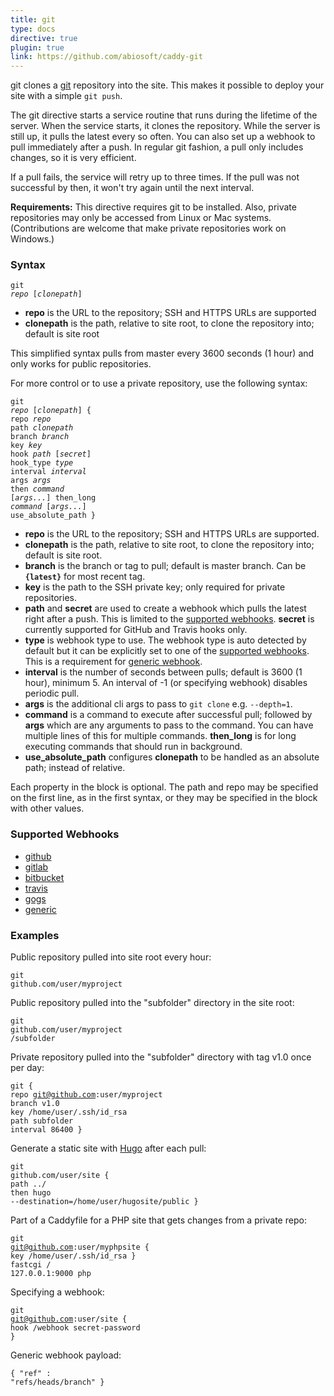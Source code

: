 ```yaml
---
title: git
type: docs
directive: true
plugin: true
link: https://github.com/abiosoft/caddy-git
---
```


git clones a [git](http://git-scm.com/) repository into the site. This makes it possible to deploy your site with a simple `git push`.

The git directive starts a service routine that runs during the lifetime of the server. When the service starts, it clones the repository. While the server is still up, it pulls the latest every so often. You can also set up a webhook to pull immediately after a push. In regular git fashion, a pull only includes changes, so it is very efficient.

If a pull fails, the service will retry up to three times. If the pull was not successful by then, it won't try again until the next interval.

**Requirements:** This directive requires git to be installed. Also, private repositories may only be accessed from Linux or Mac systems. (Contributions are welcome that make private repositories work on Windows.)

### Syntax

<code class="block"><span class="hl-directive">git</span> <span class="hl-arg"><i>repo</i> [<i>clonepath</i>]</span></code>

*   **repo** is the URL to the repository; SSH and HTTPS URLs are supported
*   **clonepath** is the path, relative to site root, to clone the repository into; default is site root

This simplified syntax pulls from master every 3600 seconds (1 hour) and only works for public repositories.

For more control or to use a private repository, use the following syntax:

<code class="block"><span class="hl-directive">git</span> <span class="hl-arg"><i>repo</i> [<i>clonepath</i>]</span> {
	<span class="hl-subdirective">repo</span>     	<i>repo</i>
	<span class="hl-subdirective">path</span>     	<i>clonepath</i>
	<span class="hl-subdirective">branch</span>   	<i>branch</i>
	<span class="hl-subdirective">key</span>      	<i>key</i>
	<span class="hl-subdirective">hook</span>     	<i>path</i> [<i>secret</i>]
	<span class="hl-subdirective">hook_type</span>	<i>type</i>
	<span class="hl-subdirective">interval</span> 	<i>interval</i>
	<span class="hl-subdirective">args</span> 		<i>args</i>
	<span class="hl-subdirective">then</span>     	<i>command</i> [<i>args...</i>]
	<span class="hl-subdirective">then_long</span>	<i>command</i> [<i>args...</i>]
	<span class="hl-subdirective">use_absolute_path</span>
}</code>

*   **repo** is the URL to the repository; SSH and HTTPS URLs are supported.
*   **clonepath** is the path, relative to site root, to clone the repository into; default is site root.
*   **branch** is the branch or tag to pull; default is master branch. Can be **`{latest}`** for most recent tag.
*   **key** is the path to the SSH private key; only required for private repositories.
*   **path** and **secret** are used to create a webhook which pulls the latest right after a push. This is limited to the [supported webhooks](#supported-webhooks). **secret** is currently supported for GitHub and Travis hooks only.
*	**type** is webhook type to use. The webhook type is auto detected by default but it can be explicitly set to one of the [supported webhooks](#supported-webhooks). This is a requirement for [generic webhook](#generic_format).
*   **interval** is the number of seconds between pulls; default is 3600 (1 hour), minimum 5. An interval of -1 (or specifying webhook) disables periodic pull.
*	**args** is the additional cli args to pass to `git clone` e.g. `--depth=1`. 
*   **command** is a command to execute after successful pull; followed by **args** which are any arguments to pass to the command. You can have multiple lines of this for multiple commands. **then_long** is for long executing commands that should run in background.
*	**use\_absolute\_path** configures **clonepath** to be handled as an absolute path; instead of relative.

Each property in the block is optional. The path and repo may be specified on the first line, as in the first syntax, or
they may be specified in the block with other values.

<a name="supported-webhooks"></a>
### Supported Webhooks
* [github](https://github.com)
* [gitlab](https://gitlab.com)
* [bitbucket](https://bitbucket.org)
* [travis](https://travis-ci.org)
* [gogs](https://gogs.io)
* [generic](#generic_format)

### Examples

Public repository pulled into site root every hour:

<code class="block"><span class="hl-directive">git</span> <span class="hl-arg">github.com/user/myproject</span></code>

Public repository pulled into the "subfolder" directory in the site root:

<code class="block"><span class="hl-directive">git</span> <span class="hl-arg">github.com/user/myproject /subfolder</span></code>

Private repository pulled into the "subfolder" directory with tag v1.0 once per day:

<code class="block"><span class="hl-directive">git</span> {
	<span class="hl-subdirective">repo</span>     git@github.com:user/myproject
	<span class="hl-subdirective">branch</span>   v1.0
	<span class="hl-subdirective">key</span>      /home/user/.ssh/id_rsa
	<span class="hl-subdirective">path</span>     subfolder
	<span class="hl-subdirective">interval</span> 86400
}</code>

Generate a static site with [Hugo](http://gohugo.io) after each pull:

<code class="block"><span class="hl-directive">git</span> <span class="hl-arg">github.com/user/site</span> {
	<span class="hl-subdirective">path</span>  ../
	<span class="hl-subdirective">then</span>  hugo --destination=/home/user/hugosite/public
}</code>

Part of a Caddyfile for a PHP site that gets changes from a private repo:

<code class="block"><span class="hl-directive">git</span> <span class="hl-arg">git@github.com:user/myphpsite</span> {
	<span class="hl-subdirective">key</span> /home/user/.ssh/id_rsa
}
<span class="hl-directive">fastcgi</span> <span class="hl-arg">/ 127.0.0.1:9000 php</span></code>

Specifying a webhook:

<code class="block"><span class="hl-directive">git</span> <span class="hl-arg">git@github.com:user/site</span> {
	<span class="hl-subdirective">hook</span> /webhook secret-password
}</code>

<a name="generic_format"></a>
Generic webhook payload:

<code class="block">{
	<span class="hl-subdirective">"ref" : "refs/heads/branch"</span>
}</code>
